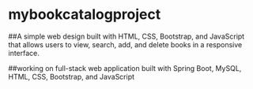 # mybookcatalogproject
##A simple web design built with HTML, CSS, Bootstrap, and JavaScript that allows users to view, search, add, and delete books in a responsive interface.

##working on full-stack web application built with Spring Boot, MySQL, HTML, CSS, Bootstrap, and JavaScript
